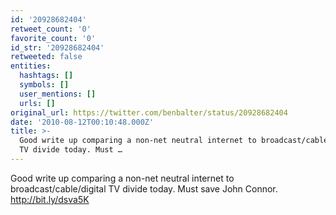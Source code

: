 ```yaml
---
id: '20928682404'
retweet_count: '0'
favorite_count: '0'
id_str: '20928682404'
retweeted: false
entities:
  hashtags: []
  symbols: []
  user_mentions: []
  urls: []
original_url: https://twitter.com/benbalter/status/20928682404
date: '2010-08-12T00:10:48.000Z'
title: >-
  Good write up comparing a non-net neutral internet to broadcast/cable/digital
  TV divide today. Must …
---
```


Good write up comparing a non-net neutral internet to broadcast/cable/digital TV divide today. Must save John Connor. http://bit.ly/dsva5K